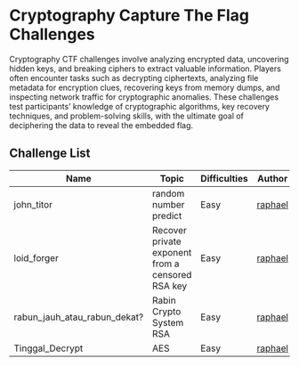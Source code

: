 # Cryptography Capture The Flag Challenges

Cryptography CTF challenges involve analyzing encrypted data, uncovering hidden keys, and breaking ciphers to extract valuable information. Players often encounter tasks such as decrypting ciphertexts, analyzing file metadata for encryption clues, recovering keys from memory dumps, and inspecting network traffic for cryptographic anomalies. These challenges test participants’ knowledge of cryptographic algorithms, key recovery techniques, and problem-solving skills, with the ultimate goal of deciphering the data to reveal the embedded flag.

## Challenge List

| Name  | Topic           | Difficulties | Author |
|-------|-----------------|--------------|--------|
| john_titor | random number predict   | Easy         | [raphael](https://github.com/rafidghanim)  |
| loid_forger | Recover private exponent from a censored RSA key   |  Easy         | [raphael](https://github.com/rafidghanim)  |
| rabun_jauh_atau_rabun_dekat? | Rabin Crypto System RSA   |  Easy         | [raphael](https://github.com/rafidghanim)  |
| Tinggal_Decrypt | AES   |  Easy         | [raphael](https://github.com/rafidghanim)  |
